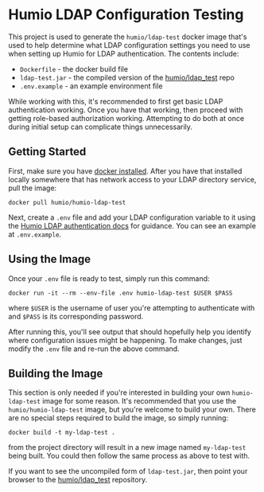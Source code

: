 # Humio LDAP Configuration Testing

This project is used to generate the `humio/ldap-test` docker image that's used
to help determine what LDAP configuration settings you need to use when setting
up Humio for LDAP authentication. The contents include:

* `Dockerfile` - the docker build file
* `ldap-test.jar` - the compiled version of the [humio/ldap_test](https://github.com/humio/ldap_test) repo
* `.env.example` - an example environment file

While working with this, it's recommended to first get basic LDAP authentication
working. Once you have that working, then proceed with getting role-based
authorization working. Attempting to do both at once during initial
setup can complicate things unnecessarily.

## Getting Started

First, make sure you have [docker installed](https://www.docker.com/products/docker-desktop).
After you have that installed locally somewhere that has network access to your
LDAP directory service, pull the image:

```
docker pull humio/humio-ldap-test
```

Next, create a `.env` file and add your LDAP configuration variable to it using
the [Humio LDAP authentication docs](https://docs.humio.com/configuration/authentication/ldap/)
for guidance. You can see an example at `.env.example`.

## Using the Image

Once your `.env` file is ready to test, simply run this command:

```
docker run -it --rm --env-file .env humio-ldap-test $USER $PASS
```

where `$USER` is the username of user you're attempting to authenticate with
and `$PASS` is its corresponding password.

After running this, you'll see output that should hopefully help you identify
where configuration issues might be happening. To make changes, just modify the
`.env` file and re-run the above command.

## Building the Image

This section is only needed if you're interested in building your own `humio-ldap-test`
image for some reason. It's recommended that you use the `humio/humio-ldap-test` image,
but you're welcome to build your own. There are no special steps required to
build the image, so simply running:

```
docker build -t my-ldap-test .
```

from the project directory will result in a new image named `my-ldap-test` being
built. You could then follow the same process as above to test with.

If you want to see the uncompiled form of `ldap-test.jar`, then point your
browser to the [humio/ldap_test](https://github.com/humio/ldap_test) repository.
